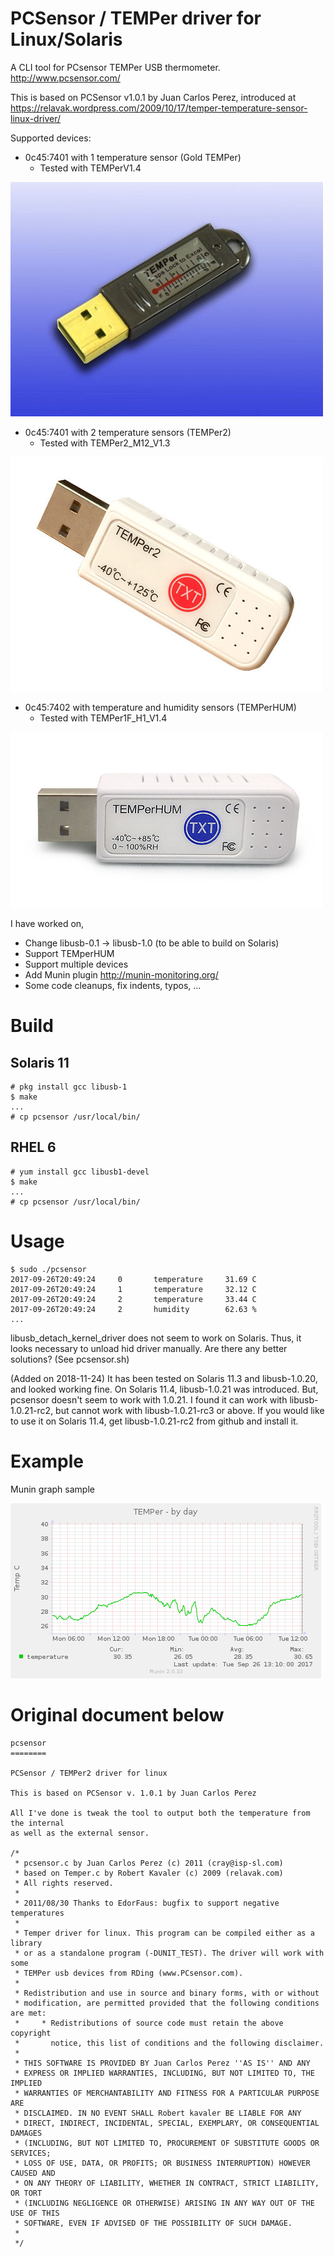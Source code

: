PCSensor / TEMPer driver for Linux/Solaris 
====

A CLI tool for PCsensor TEMPer USB thermometer. http://www.pcsensor.com/

This is based on PCSensor v1.0.1 by Juan Carlos Perez, introduced at https://relavak.wordpress.com/2009/10/17/temper-temperature-sensor-linux-driver/

Supported devices:
- 0c45:7401 with 1 temperature sensor (Gold TEMPer)
  - Tested with TEMPerV1.4

![Gold TEMPer](images/goldtemper.jpg)

- 0c45:7401 with 2 temperature sensors (TEMPer2)
  - Tested with TEMPer2_M12_V1.3

![TEMPer2](images/temper2.jpg)

- 0c45:7402 with temperature and humidity sensors (TEMPerHUM)
  - Tested with TEMPer1F_H1_V1.4

![TEMPerHUM](images/temperhum.jpg)

I have worked on, 
- Change libusb-0.1 -> libusb-1.0 (to be able to build on Solaris)
- Support TEMperHUM
- Support multiple devices
- Add Munin plugin http://munin-monitoring.org/
- Some code cleanups, fix indents, typos, ...

# Build
## Solaris 11
```
# pkg install gcc libusb-1
$ make
...
# cp pcsensor /usr/local/bin/
```

## RHEL 6
```
# yum install gcc libusb1-devel
$ make
...
# cp pcsensor /usr/local/bin/
```

# Usage
```
$ sudo ./pcsensor
2017-09-26T20:49:24     0       temperature     31.69 C
2017-09-26T20:49:24     1       temperature     32.12 C
2017-09-26T20:49:24     2       temperature     33.44 C
2017-09-26T20:49:24     2       humidity        62.63 %
...
```

libusb_detach_kernel_driver does not seem to work on Solaris. Thus, it looks necessary to unload hid driver manually.
Are there any better solutions? (See pcsensor.sh)

(Added on 2018-11-24)
It has been tested on Solaris 11.3 and libusb-1.0.20, and looked working fine.
On Solaris 11.4, libusb-1.0.21 was introduced. But, pcsensor doesn't seem to work with 1.0.21.
I found it can work with libusb-1.0.21-rc2, but cannot work with libusb-1.0.21-rc3 or above.
If you would like to use it on Solaris 11.4, get libusb-1.0.21-rc2 from github and install it.

# Example

Munin graph sample

![Munin](images/munin-temper-day.png)

Original document below
====
```
pcsensor
========

PCSensor / TEMPer2 driver for linux

This is based on PCSensor v. 1.0.1 by Juan Carlos Perez

All I've done is tweak the tool to output both the temperature from the internal
as well as the external sensor.

/*
 * pcsensor.c by Juan Carlos Perez (c) 2011 (cray@isp-sl.com)
 * based on Temper.c by Robert Kavaler (c) 2009 (relavak.com)
 * All rights reserved.
 *
 * 2011/08/30 Thanks to EdorFaus: bugfix to support negative temperatures
 *
 * Temper driver for linux. This program can be compiled either as a library
 * or as a standalone program (-DUNIT_TEST). The driver will work with some
 * TEMPer usb devices from RDing (www.PCsensor.com).
 *
 * Redistribution and use in source and binary forms, with or without
 * modification, are permitted provided that the following conditions are met:
 *     * Redistributions of source code must retain the above copyright
 *       notice, this list of conditions and the following disclaimer.
 *
 * THIS SOFTWARE IS PROVIDED BY Juan Carlos Perez ''AS IS'' AND ANY
 * EXPRESS OR IMPLIED WARRANTIES, INCLUDING, BUT NOT LIMITED TO, THE IMPLIED
 * WARRANTIES OF MERCHANTABILITY AND FITNESS FOR A PARTICULAR PURPOSE ARE
 * DISCLAIMED. IN NO EVENT SHALL Robert kavaler BE LIABLE FOR ANY
 * DIRECT, INDIRECT, INCIDENTAL, SPECIAL, EXEMPLARY, OR CONSEQUENTIAL DAMAGES
 * (INCLUDING, BUT NOT LIMITED TO, PROCUREMENT OF SUBSTITUTE GOODS OR SERVICES;
 * LOSS OF USE, DATA, OR PROFITS; OR BUSINESS INTERRUPTION) HOWEVER CAUSED AND
 * ON ANY THEORY OF LIABILITY, WHETHER IN CONTRACT, STRICT LIABILITY, OR TORT
 * (INCLUDING NEGLIGENCE OR OTHERWISE) ARISING IN ANY WAY OUT OF THE USE OF THIS
 * SOFTWARE, EVEN IF ADVISED OF THE POSSIBILITY OF SUCH DAMAGE.
 *
 */
```
